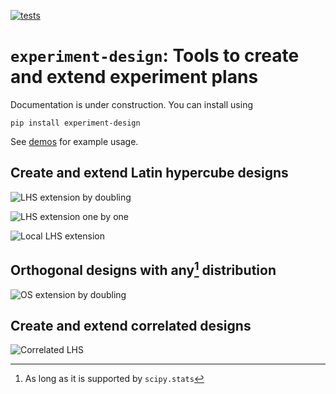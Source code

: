 [![tests](https://github.com/canbooo/experimental-design/actions/workflows/tests.yml/badge.svg)](https://github.com/canbooo/experimental-design/actions/workflows/tests.yml)

# `experiment-design`: Tools to create and extend experiment plans

Documentation is under construction. You can install using

`pip install experiment-design`

See  [demos](./demos) for example usage.

## Create and extend Latin hypercube designs

![LHS extension by doubling](./media/lhs_extension_by_doubling.gif)

![LHS extension one by one](./media/lhs_extension_by_constant.gif)

![Local LHS extension](./media/lhs_extension_local.gif)

## Orthogonal designs with any[^1] distribution

![OS extension by doubling](./media/os_extension_by_doubling.gif)

[^1]: As long as it is supported by `scipy.stats`

## Create and extend correlated designs

![Correlated LHS](./media/lhs_correlation.gif)
